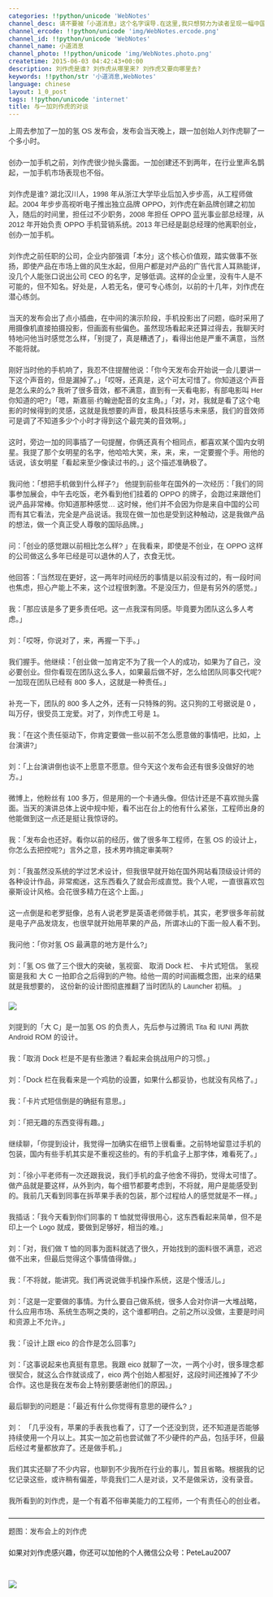 ```yaml
---
categories: !!python/unicode 'WebNotes'
channel_desc: 请不要被「小道消息」这个名字误导.在这里,我只想努力为读者呈现一幅中国互联网的清明上河图.
channel_ercode: !!python/unicode 'img/WebNotes.ercode.png'
channel_id: !!python/unicode 'WebNotes'
channel_name: 小道消息
channel_photo: !!python/unicode 'img/WebNotes.photo.png'
createtime: 2015-06-03 04:42:43+00:00
description: 刘作虎是谁? 刘作虎从哪里来? 刘作虎又要向哪里去?
keywords: !!python/str '小道消息,WebNotes'
language: chinese
layout: 1_0_post
tags: !!python/unicode 'internet'
title: 与一加刘作虎的对谈
---
```

<div class="rich_media_content" id="js_content">
<p style="font-family: Avenir, sans-serif; border: 0px; margin-top: 2px; margin-bottom: 22px; padding: 0px; outline: 0px; color: rgb(51, 51, 51); white-space: normal;">
         上周去参加了一加的氢 OS 发布会，发布会当天晚上，跟一加创始人刘作虎聊了一个多小时。
        </p>
<p style="font-family: Avenir, sans-serif; border: 0px; margin-top: 2px; margin-bottom: 22px; padding: 0px; outline: 0px; color: rgb(51, 51, 51); white-space: normal;">
         创办一加手机之前，刘作虎很少抛头露面。一加创建还不到两年，在行业里声名鹊起，一加手机市场表现也不俗。
        </p>
<p style="font-family: Avenir, sans-serif; border: 0px; margin-top: 2px; margin-bottom: 22px; padding: 0px; outline: 0px; color: rgb(51, 51, 51); white-space: normal;">
         刘作虎是谁? 湖北汉川人，1998 年从浙江大学毕业后加入步步高，从工程师做起。2004 年步步高视听电子推出独立品牌 OPPO，刘作虎在新品牌创建之初加入，随后的时间里，担任过不少职务，2008 年担任 OPPO 蓝光事业部总经理，从 2012 年开始负责 OPPO 手机营销系统。2013 年已经是副总经理的他离职创业，创办一加手机。
        </p>
<p style="font-family: Avenir, sans-serif; border: 0px; margin-top: 2px; margin-bottom: 22px; padding: 0px; outline: 0px; color: rgb(51, 51, 51); white-space: normal;">
         刘作虎之前任职的公司，企业内部强调「本分」这个核心价值观，踏实做事不张扬，即使产品在市场上做的风生水起，但用户都是对产品的广告代言人耳熟能详，没几个人能张口说出公司 CEO 的名字，足够低调。这样的企业里，没有牛人是不可能的，但不知名。好处是，人若无名，便可专心练剑，以前的十几年，刘作虎在潜心练剑。
        </p>
<p style="font-family: Avenir, sans-serif; border: 0px; margin-top: 2px; margin-bottom: 22px; padding: 0px; outline: 0px; color: rgb(51, 51, 51); white-space: normal;">
         当天的发布会出了点小插曲，在中间的演示阶段，手机投影出了问题，临时采用了用摄像机直接拍摄投影，但画面有些偏色。虽然现场看起来还算过得去，我聊天时特地问他当时感觉怎么样，「别提了，真是糟透了」，看得出他是严重不满意，当然不能将就。
        </p>
<p style="font-family: Avenir, sans-serif; border: 0px; margin-top: 2px; margin-bottom: 22px; padding: 0px; outline: 0px; color: rgb(51, 51, 51); white-space: normal;">
         刚好当时他的手机响了，我忍不住提醒他说：「你今天发布会开始说一会儿要讲一下这个声音的，但是漏掉了。」「哎呀，还真是，这个可太可惜了。你知道这个声音是怎么来的么? 我听了很多音效，都不满意，直到有一天看电影，有部电影叫 Her 你知道的吧?」「嗯，斯嘉丽·约翰逊配音的女主角。」「对，对，我就是看了这个电影的时候得到的灵感，这就是我想要的声音，极具科技感与未来感，我们的音效师可是调了不知道多少个小时才得到这个最完美的音效啊。」
        </p>
<p style="font-family: Avenir, sans-serif; border: 0px; margin-top: 2px; margin-bottom: 22px; padding: 0px; outline: 0px; color: rgb(51, 51, 51); white-space: normal;">
         这时，旁边一加的同事插了一句提醒，你俩还真有个相同点，都喜欢某个国内女明星。我提了那个女明星的名字，他哈哈大笑，来，来，来，一定要握个手。用他的话说，该女明星「看起来至少像读过书的。」这个描述准确极了。
        </p>
<p style="font-family: Avenir, sans-serif; border: 0px; margin-top: 2px; margin-bottom: 22px; padding: 0px; outline: 0px; color: rgb(51, 51, 51); white-space: normal;">
         我问他：「想把手机做到什么样子?」 他提到前些年在国外的一次经历：「我们的同事参加展会，中午去吃饭，老外看到他们挂着的 OPPO 的牌子，会跑过来跟他们说产品非常棒。你知道那种感觉… 这时候，他们并不会因为你是来自中国的公司而有其它看法，完全是产品说话。我现在做一加也是受到这种触动，这是我做产品的想法，做一个真正受人尊敬的国际品牌。」
        </p>
<p style="font-family: Avenir, sans-serif; border: 0px; margin-top: 2px; margin-bottom: 22px; padding: 0px; outline: 0px; color: rgb(51, 51, 51); white-space: normal;">
         问：「创业的感觉跟以前相比怎么样? 」在我看来，即使是不创业，在 OPPO 这样的公司做这么多年已经是可以退休的人了，衣食无忧。
        </p>
<p style="font-family: Avenir, sans-serif; border: 0px; margin-top: 2px; margin-bottom: 22px; padding: 0px; outline: 0px; color: rgb(51, 51, 51); white-space: normal;">
         他回答：「当然现在更好，这一两年时间经历的事情是以前没有过的，有一段时间也焦虑，担心产能上不来，这个过程很刺激。不是没压力，但是有另外的感觉。」
        </p>
<p style="font-family: Avenir, sans-serif; border: 0px; margin-top: 2px; margin-bottom: 22px; padding: 0px; outline: 0px; color: rgb(51, 51, 51); white-space: normal;">
         我：「那应该是多了更多责任吧。这一点我深有同感。毕竟要为团队这么多人考虑。」
        </p>
<p style="font-family: Avenir, sans-serif; border: 0px; margin-top: 2px; margin-bottom: 22px; padding: 0px; outline: 0px; color: rgb(51, 51, 51); white-space: normal;">
         刘：「哎呀，你说对了，来，再握一下手。」
        </p>
<p style="font-family: Avenir, sans-serif; border: 0px; margin-top: 2px; margin-bottom: 22px; padding: 0px; outline: 0px; color: rgb(51, 51, 51); white-space: normal;">
         我们握手。他继续：「创业做一加肯定不为了我一个人的成功，如果为了自己，没必要创业。但你看现在团队这么多人，如果最后做不好，怎么给团队同事交代呢? 一加现在团队已经有 800 多人，这就是一种责任。」
        </p>
<p style="font-family: Avenir, sans-serif; border: 0px; margin-top: 2px; margin-bottom: 22px; padding: 0px; outline: 0px; color: rgb(51, 51, 51); white-space: normal;">
<span style="color: rgb(51, 51, 51); font-family: Avenir, sans-serif;">
          补充一下，团队的 800 多人之外，还有一只特殊的狗。这只狗的工号据说是 0 ，叫万仔，很受员工宠爱。对了，刘作虎工号是 1。
         </span>
</p>
<p style="font-family: Avenir, sans-serif; border: 0px; margin-top: 2px; margin-bottom: 22px; padding: 0px; outline: 0px; color: rgb(51, 51, 51); white-space: normal;">
         我：「在这个责任驱动下，你肯定要做一些以前不怎么愿意做的事情吧，比如，上台演讲?」
        </p>
<p style="font-family: Avenir, sans-serif; border: 0px; margin-top: 2px; margin-bottom: 22px; padding: 0px; outline: 0px; color: rgb(51, 51, 51); white-space: normal;">
         刘：「上台演讲倒也谈不上愿意不愿意。但今天这个发布会还有很多没做好的地方。」
        </p>
<p style="font-family: Avenir, sans-serif; border: 0px; margin-top: 2px; margin-bottom: 22px; padding: 0px; outline: 0px; color: rgb(51, 51, 51); white-space: normal;">
         微博上，他粉丝有 100 多万，但是用的一个卡通头像。但估计还是不喜欢抛头露面。当天的演讲总体上说中规中矩，看不出在台上的他有什么紧张，工程师出身的他能做到这一点还是挺让我惊讶的。
        </p>
<p style="font-family: Avenir, sans-serif; border: 0px; margin-top: 2px; margin-bottom: 22px; padding: 0px; outline: 0px; color: rgb(51, 51, 51); white-space: normal;">
         我：「发布会也还好。看你以前的经历，做了很多年工程师，在氢 OS 的设计上，你怎么去把控呢?」言外之意，技术男咋搞定审美啊?
        </p>
<p style="font-family: Avenir, sans-serif; border: 0px; margin-top: 2px; margin-bottom: 22px; padding: 0px; outline: 0px; color: rgb(51, 51, 51); white-space: normal;">
         刘：「我虽然没系统的学过艺术设计，但我很早就开始在国外网站看顶级设计师的各种设计作品，非常痴迷，这东西看久了就会形成直觉。我个人呢，一直很喜欢包豪斯设计风格。会花很多精力在这个上面。」
        </p>
<p style="font-family: Avenir, sans-serif; border: 0px; margin-top: 2px; margin-bottom: 22px; padding: 0px; outline: 0px; color: rgb(51, 51, 51); white-space: normal;">
         这一点倒是和老罗挺像，总有人说老罗是英语老师做手机，其实，老罗很多年前就是电子产品发烧友，也很早就开始用苹果的产品，所谓冰山的下面一般人看不到。
        </p>
<p style="font-family: Avenir, sans-serif; border: 0px; margin-top: 2px; margin-bottom: 22px; padding: 0px; outline: 0px; color: rgb(51, 51, 51); white-space: normal;">
         我问他：「你对氢 OS 最满意的地方是什么?」
        </p>
<p style="font-family: Avenir, sans-serif; border: 0px; margin-top: 2px; margin-bottom: 22px; padding: 0px; outline: 0px; color: rgb(51, 51, 51); white-space: normal;">
         刘：「氢 OS 做了三个很大的突破，氢视窗、
         <span style="color: rgb(51, 51, 51); font-family: Avenir, sans-serif;">
          取消 Dock 栏、
          <span style="color: rgb(51, 51, 51); font-family: Avenir, sans-serif;">
           卡片式短信。
          </span>
</span>
<span style="color: rgb(51, 51, 51); font-family: Avenir, sans-serif;">
          氢视窗是我和
         </span>
         大 C 一拍即合之后得到的产物。给他一周的时间画概念图，出来的结果就是我想要的，
         <span style="color: rgb(51, 51, 51); font-family: Avenir, sans-serif;">
          这份新的设计图彻底推翻了当时团队的 Launcher 初稿。
         </span>
         」
         <br/>
</p>
<p style="font-family: Avenir, sans-serif; border: 0px; margin-top: 2px; margin-bottom: 22px; padding: 0px; outline: 0px; color: rgb(51, 51, 51); white-space: normal;">
<img data-ratio="0.5621414913957935" data-s="300,640" data-src="" data-type="png" data-w="" src="{{ '/img/ow5rEn8QGlFLibgXicWSnSiabsWHkSEyyQauo1qWdJEChHyG4IEI6RShcUXrfRic3mLW79SxtOBxxOsFwFYNKib5icGw.png' | prepend: site.img | replace: '//','/' }}"/>
<br/>
</p>
<p style="font-family: Avenir, sans-serif; border: 0px; margin-top: 2px; margin-bottom: 22px; padding: 0px; outline: 0px; color: rgb(51, 51, 51); white-space: normal;">
<span style="color: rgb(51, 51, 51); font-family: Avenir, sans-serif;">
          刘提到的「大 C」是一加氢 OS 的负责人，先后参与过腾讯 Tita 和 IUNI 两款 Android ROM 的设计。
         </span>
</p>
<p style="font-family: Avenir, sans-serif; border: 0px; margin-top: 2px; margin-bottom: 22px; padding: 0px; outline: 0px; color: rgb(51, 51, 51); white-space: normal;">
         我：「取消 Dock 栏是不是有些激进？看起来会挑战用户的习惯。」
         <br/>
</p>
<p style="font-family: Avenir, sans-serif; border: 0px; margin-top: 2px; margin-bottom: 22px; padding: 0px; outline: 0px; color: rgb(51, 51, 51); white-space: normal;">
         刘：「Dock 栏在我看来是一个鸡肋的设置，如果什么都妥协，也就没有风格了。」
         <br/>
</p>
<p style="font-family: Avenir, sans-serif; border: 0px; margin-top: 2px; margin-bottom: 22px; padding: 0px; outline: 0px; color: rgb(51, 51, 51); white-space: normal;">
         我：「卡片式短信倒是的确挺有意思。」
        </p>
<p style="font-family: Avenir, sans-serif; border: 0px; margin-top: 2px; margin-bottom: 22px; padding: 0px; outline: 0px; color: rgb(51, 51, 51); white-space: normal;">
         刘：「把无趣的东西变得有趣。」
        </p>
<p style="font-family: Avenir, sans-serif; border: 0px; margin-top: 2px; margin-bottom: 22px; padding: 0px; outline: 0px; color: rgb(51, 51, 51); white-space: normal;">
         继续聊，「你提到设计，我觉得一加确实在细节上很看重。之前特地留意过手机的包装，国内有些手机其实是不重视这些的。有的手机盒子上那字体，难看死了。」
        </p>
<p style="font-family: Avenir, sans-serif; border: 0px; margin-top: 2px; margin-bottom: 22px; padding: 0px; outline: 0px; color: rgb(51, 51, 51); white-space: normal;">
         刘：「徐小平老师有一次还跟我说，我们手机的盒子他舍不得扔，觉得太可惜了。做产品就是要这样，从外到内，每个细节都要考虑到，不将就，用户是能感受到的。我前几天看到同事在拆苹果手表的包装，那个过程给人的感觉就是不一样。」
        </p>
<p style="font-family: Avenir, sans-serif; border: 0px; margin-top: 2px; margin-bottom: 22px; padding: 0px; outline: 0px; color: rgb(51, 51, 51); white-space: normal;">
         我插话：「我今天看到你们同事的 T 恤就觉得很用心，这东西看起来简单，但不是印上一个 Logo 就成，要做到足够好，相当的难。」
        </p>
<p style="font-family: Avenir, sans-serif; border: 0px; margin-top: 2px; margin-bottom: 22px; padding: 0px; outline: 0px; color: rgb(51, 51, 51); white-space: normal;">
         刘：「对，我们做 T 恤的同事为面料就选了很久，开始找到的面料很不满意，迟迟做不出来，但最后觉得这个事情值得做。」
        </p>
<p style="font-family: Avenir, sans-serif; border: 0px; margin-top: 2px; margin-bottom: 22px; padding: 0px; outline: 0px; color: rgb(51, 51, 51); white-space: normal;">
         我：「不将就，能讲究。我们再说说做手机操作系统，这是个慢活儿。」
        </p>
<p style="font-family: Avenir, sans-serif; border: 0px; margin-top: 2px; margin-bottom: 22px; padding: 0px; outline: 0px; color: rgb(51, 51, 51); white-space: normal;">
         刘：「这是一定要做的事情。为什么要自己做系统，很多人会对你讲一大堆战略，什么应用市场、系统生态啊之类的，这个谁都明白。之前之所以没做，主要是时间和资源上不允许。」
        </p>
<p style="font-family: Avenir, sans-serif; border: 0px; margin-top: 2px; margin-bottom: 22px; padding: 0px; outline: 0px; color: rgb(51, 51, 51); white-space: normal;">
         我：「设计上跟 eico 的合作是怎么回事?」
        </p>
<p style="font-family: Avenir, sans-serif; border: 0px; margin-top: 2px; margin-bottom: 22px; padding: 0px; outline: 0px; color: rgb(51, 51, 51); white-space: normal;">
         刘：「这事说起来也真挺有意思。我跟 eico 就聊了一次，一两个小时，很多理念都很契合，就这么合作就谈成了，eico 两个创始人都挺好，这段时间还推掉了不少合作。这也是我在发布会上特别要感谢他们的原因。」
        </p>
<p style="font-family: Avenir, sans-serif; border: 0px; margin-top: 2px; margin-bottom: 22px; padding: 0px; outline: 0px; color: rgb(51, 51, 51); white-space: normal;">
         最后聊到的问题是：「最近有什么你觉得有意思的硬件么? 」
        </p>
<p style="font-family: Avenir, sans-serif; border: 0px; margin-top: 2px; margin-bottom: 22px; padding: 0px; outline: 0px; color: rgb(51, 51, 51); white-space: normal;">
         刘： 「几乎没有，苹果的手表我也看了，订了一个还没到货，还不知道是否能够持续使用一个月以上。其实一加之前也尝试做了不少硬件的产品，包括手环，但最后经过考量都放弃了。还是做手机。」
        </p>
<p style="font-family: Avenir, sans-serif; border: 0px; margin-top: 2px; margin-bottom: 22px; padding: 0px; outline: 0px; color: rgb(51, 51, 51); white-space: normal;">
         我们其实还聊了不少内容，也聊到不少我所在行业的事儿，暂且省略。根据我的记忆记录这些，或许稍有偏差，毕竟我们二人是对谈，又不是做采访，没有录音。
        </p>
<p style="font-family: Avenir, sans-serif; border: 0px; margin-top: 2px; margin-bottom: 22px; padding: 0px; outline: 0px; color: rgb(51, 51, 51); white-space: normal;">
         我所看到的刘作虎，是一个有着不俗审美能力的工程师，一个有责任心的创业者。
        </p>
<hr style="font-family: Avenir, sans-serif; border-right-width: 0px; border-bottom-width: 0px; border-left-width: 0px; border-top-style: solid; border-top-color: rgb(234, 234, 234); height: 1px; margin: 1em 0px; padding: 0px; color: rgb(51, 51, 51); white-space: normal;"/>
<p style="font-family: Avenir, sans-serif; border: 0px; margin-top: 2px; margin-bottom: 22px; padding: 0px; outline: 0px; color: rgb(51, 51, 51); white-space: normal;">
         题图：发布会上的刘作虎
        </p>
<p>
         如果对刘作虎感兴趣，你还可以加他的个人微信公众号：PeteLau2007
        </p>
<p>
<br/>
</p>
<p>
<img data-ratio="1" data-s="300,640" data-src="" data-type="jpeg" data-w="430" src="{{ '/img/ow5rEn8QGlFwoIujib2zLYDLxqWicUrA6aygy3kuublVcOZgCmpMkn0icyyQMIkt1XVniaGYHVib2yWFEnr0nhRSqmw.jpeg' | prepend: site.img | replace: '//','/' }}"/>
<br/>
</p>
<p>
<br/>
</p>
</div>